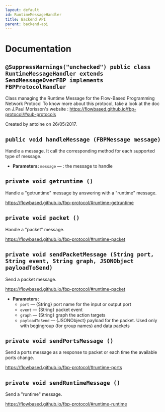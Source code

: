 ```yaml
---
layout: default
id: RuntimeMessageHandler
title: Backend API
parent: backend-api
---
```

# Documentation

## `@SuppressWarnings("unchecked") public class RuntimeMessageHandler extends SendMessageOverFBP implements FBPProtocolHandler`

Class managing the Runtime Message for the Flow-Based Programming Network Protocol To know more about this protocol, take a look at the doc on J.Paul Morisson's website : https://flowbased.github.io/fbp-protocol/#sub-protocols

Created by antoine on 26/05/2017.

## `public void handleMessage (FBPMessage message)`

Handle a message. It call the corresponding method for each supported type of message.

 * **Parameters:** `message` — : the message to handle

## `private void getruntime ()`

Handle a "getruntime" message by answering with a "runtime" message.

https://flowbased.github.io/fbp-protocol/#runtime-getruntime

## `private void packet ()`

Handle a "packet" message.

https://flowbased.github.io/fbp-protocol/#runtime-packet

## `private void sendPacketMessage (String port, String event, String graph, JSONObject payloadToSend)`

Send a packet message.

https://flowbased.github.io/fbp-protocol/#runtime-packet

 * **Parameters:**
   * `port` — {String} port name for the input or output port
   * `event` — {String} packet event
   * `graph` — {String} graph the action targets
   * `payloadToSend` — {JSONObject} payload for the packet. Used only with begingroup (for group names) and data packets

## `private void sendPortsMessage ()`

Send a ports message as a response to packet or each time the available ports change.

https://flowbased.github.io/fbp-protocol/#runtime-ports

## `private void sendRuntimeMessage ()`

Send a "runtime" message.

https://flowbased.github.io/fbp-protocol/#runtime-runtime
